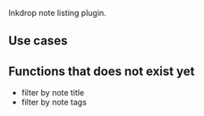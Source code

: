Inkdrop note listing plugin.

## Use cases

## Functions that does not exist yet
 * filter by note title
 * filter by note tags
